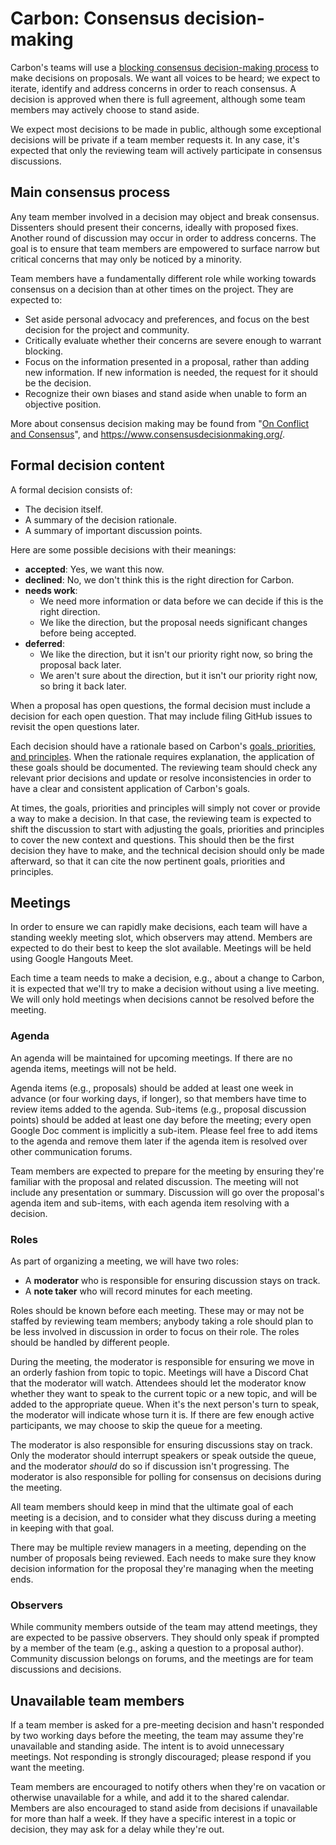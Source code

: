 <!--
Part of the Carbon Language project, under the Apache License v2.0 with LLVM
Exceptions. See /LICENSE for license information.
SPDX-License-Identifier: Apache-2.0 WITH LLVM-exception
-->

# Carbon: Consensus decision-making

Carbon's teams will use a
[blocking consensus decision-making process](https://en.wikipedia.org/wiki/Consensus_decision-making#Blocking)
to make decisions on proposals. We want all voices to be heard; we expect to
iterate, identify and address concerns in order to reach consensus. A decision
is approved when there is full agreement, although some team members may
actively choose to stand aside.

We expect most decisions to be made in public, although some exceptional
decisions will be private if a team member requests it. In any case, it's
expected that only the reviewing team will actively participate in consensus
discussions.

## Main consensus process

Any team member involved in a decision may object and break consensus.
Dissenters should present their concerns, ideally with proposed fixes. Another
round of discussion may occur in order to address concerns. The goal is to
ensure that team members are empowered to surface narrow but critical concerns
that may only be noticed by a minority.

Team members have a fundamentally different role while working towards consensus
on a decision than at other times on the project. They are expected to:

- Set aside personal advocacy and preferences, and focus on the best decision
  for the project and community.
- Critically evaluate whether their concerns are severe enough to warrant
  blocking.
- Focus on the information presented in a proposal, rather than adding new
  information. If new information is needed, the request for it should be the
  decision.
- Recognize their own biases and stand aside when unable to form an objective
  position.

More about consensus decision making may be found from
"[On Conflict and Consensus](https://web.archive.org/web/20111026234752/http://www.ic.org/pnp/ocac/)",
and https://www.consensusdecisionmaking.org/.

## Formal decision content

A formal decision consists of:

- The decision itself.
- A summary of the decision rationale.
- A summary of important discussion points.

Here are some possible decisions with their meanings:

- **accepted**: Yes, we want this now.
- **declined**: No, we don't think this is the right direction for Carbon.
- **needs work**:
  - We need more information or data before we can decide if this is the right
    direction.
  - We like the direction, but the proposal needs significant changes before
    being accepted.
- **deferred**:
  - We like the direction, but it isn't our priority right now, so bring the
    proposal back later.
  - We aren't sure about the direction, but it isn't our priority right now, so
    bring it back later.

When a proposal has open questions, the formal decision must include a decision
for each open question. That may include filing GitHub issues to revisit the
open questions later.

Each decision should have a rationale based on Carbon's
[goals, priorities, and principles](goals.md). When the rationale requires
explanation, the application of these goals should be documented. The reviewing
team should check any relevant prior decisions and update or resolve
inconsistencies in order to have a clear and consistent application of Carbon's
goals.

At times, the goals, priorities and principles will simply not cover or provide
a way to make a decision. In that case, the reviewing team is expected to shift
the discussion to start with adjusting the goals, priorities and principles to
cover the new context and questions. This should then be the first decision they
have to make, and the technical decision should only be made afterward, so that
it can cite the now pertinent goals, priorities and principles.

## Meetings

In order to ensure we can rapidly make decisions, each team will have a standing
weekly meeting slot, which observers may attend. Members are expected to do
their best to keep the slot available. Meetings will be held using Google
Hangouts Meet.

Each time a team needs to make a decision, e.g., about a change to Carbon, it is
expected that we'll try to make a decision without using a live meeting. We will
only hold meetings when decisions cannot be resolved before the meeting.

### Agenda

An agenda will be maintained for upcoming meetings. If there are no agenda
items, meetings will not be held.

Agenda items (e.g., proposals) should be added at least one week in advance (or
four working days, if longer), so that members have time to review items added
to the agenda. Sub-items (e.g., proposal discussion points) should be added at
least one day before the meeting; every open Google Doc comment is implicitly a
sub-item. Please feel free to add items to the agenda and remove them later if
the agenda item is resolved over other communication forums.

Team members are expected to prepare for the meeting by ensuring they're
familiar with the proposal and related discussion. The meeting will not include
any presentation or summary. Discussion will go over the proposal's agenda item
and sub-items, with each agenda item resolving with a decision.

### Roles

As part of organizing a meeting, we will have two roles:

- A **moderator** who is responsible for ensuring discussion stays on track.
- A **note taker** who will record minutes for each meeting.

Roles should be known before each meeting. These may or may not be staffed by
reviewing team members; anybody taking a role should plan to be less involved in
discussion in order to focus on their role. The roles should be handled by
different people.

During the meeting, the moderator is responsible for ensuring we move in an
orderly fashion from topic to topic. Meetings will have a Discord Chat that the
moderator will watch. Attendees should let the moderator know whether they want
to speak to the current topic or a new topic, and will be added to the
appropriate queue. When it's the next person's turn to speak, the moderator will
indicate whose turn it is. If there are few enough active participants, we may
choose to skip the queue for a meeting.

The moderator is also responsible for ensuring discussions stay on track. Only
the moderator should interrupt speakers or speak outside the queue, and the
moderator _should_ do so if discussion isn't progressing. The moderator is also
responsible for polling for consensus on decisions during the meeting.

All team members should keep in mind that the ultimate goal of each meeting is a
decision, and to consider what they discuss during a meeting in keeping with
that goal.

There may be multiple review managers in a meeting, depending on the number of
proposals being reviewed. Each needs to make sure they know decision information
for the proposal they're managing when the meeting ends.

### Observers

While community members outside of the team may attend meetings, they are
expected to be passive observers. They should only speak if prompted by a member
of the team (e.g., asking a question to a proposal author). Community discussion
belongs on forums, and the meetings are for team discussions and decisions.

## Unavailable team members

If a team member is asked for a pre-meeting decision and hasn't responded by two
working days before the meeting, the team may assume they're unavailable and
standing aside. The intent is to avoid unnecessary meetings. Not responding is
strongly discouraged; please respond if you want the meeting.

Team members are encouraged to notify others when they're on vacation or
otherwise unavailable for a while, and add it to the shared calendar. Members
are also encouraged to stand aside from decisions if unavailable for more than
half a week. If they have a specific interest in a topic or decision, they may
ask for a delay while they're out.
